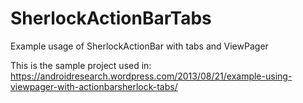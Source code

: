 # SherlockActionBarTabs
Example usage of SherlockActionBar with tabs and ViewPager

This is the sample project used in: https://androidresearch.wordpress.com/2013/08/21/example-using-viewpager-with-actionbarsherlock-tabs/
